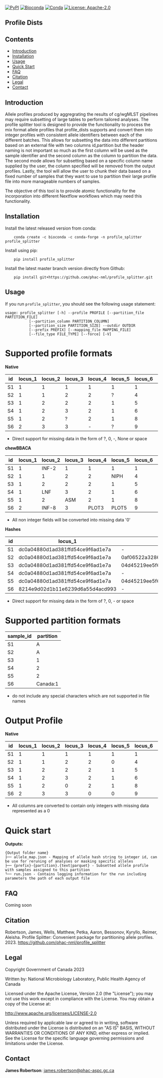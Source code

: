 [![PyPI](https://img.shields.io/badge/Install%20with-PyPI-blue)](https://pypi.org/project/profile_dists/#description)
[![Bioconda](https://img.shields.io/badge/Install%20with-bioconda-green)](https://anaconda.org/bioconda/profile_splitter)
[![Conda](https://img.shields.io/conda/dn/bioconda/profile_dists?color=green)](https://anaconda.org/bioconda/profile_splitter)
[![License: Apache-2.0](https://img.shields.io/github/license/phac-nml/profile_splitter)](https://www.apache.org/licenses/LICENSE-2.0)


## Profile Dists

## Contents

- [Introduction](#introduction)
- [Installation](#installation)
- [Usage](#usage)
- [Quick Start](#quick-start)
- [FAQ](#faq)
- [Citation](#citation)
- [Legal](#legal)
- [Contact](#contact)

## Introduction

Allele profiles produced by aggregrating the results of cg/wgMLST pipelines may require subsetting of large tables 
to perform tailored analyses. The profile splitter tool is designed to provide the functionality to process the mix
format allele profiles that profile_dists supports and convert them into integer profiles with consistent allele identifiers
between each of the different batches. This allows for subsetting the data into different partitions based on an external
file with two columns id,partition but the header naming is not important so much as the first column will be used as the
sample identifier and the second column as the column to partition the data. The second mode allows for subsetting based
on a specific column name supplied by the user, the column specified will be removed from the output profiles. Lastly,
the tool will allow the user to chunk their data based on a fixed number of samples that they want to use to partition their
large profile file into more manageable numbers of samples.

The objective of this tool is to provide atomic functionality for the incorporation into different Nextflow workflows which
may need this functionality.


## Installation

Install the latest released version from conda:

        conda create -c bioconda -c conda-forge -n profile_splitter profile_splitter

Install using pip:

        pip install profile_splitter

Install the latest master branch version directly from Github:

        pip install git+https://github.com/phac-nml/profile_splitter.git



## Usage
If you run ``profile_splitter``, you should see the following usage statement:

    usage: profile_splitter [-h] --profile PROFILE [--partition_file PARTITION_FILE]
               [--partition_column PARTITION_COLUMN]
               [--partition_size PARTITION_SIZE] --outdir OUTDIR
               [--prefix PREFIX] [--mapping_file MAPPING_FILE]
               [--file_type FILE_TYPE] [--force] [-V]


Supported profile formats
=====
**Native**

|  id  |  locus_1  |  locus_2  |  locus_3  |  locus_4  |  locus_5  |  locus_6  |  locus_7  | 
| ----------- | ----------- |----------- | ----------- | ----------- |----------- | ----------- | ----------- |
|  S1  |	1  |  1  |  1  |  1  |  1  |  1  |  1  | 
|  S2  |	1  |  1  |  2  |  2  |  ?  |  4  |  1  | 
|  S3  |	1  |  2  |  2  |  2  |  1  |  5  |  1  | 
|  S4  |	1  |  2  |  3  |  2  |  1  |  6  |  1  | 
|  S5  |	1  |  2  |  ?  |  2  |  1  |  8  |  1  | 
|  S6  |	2  |  3 |  3  |  -  |  ?  |  9  |  0  | 

- Direct support for missing data in the form of ?, 0, -, None or space


**chewBBACA**

|  id  |  locus_1  |  locus_2  |  locus_3  |  locus_4  |  locus_5  |  locus_6  |  locus_7  | 
| ----------- | ----------- |----------- | ----------- | ----------- |----------- | ----------- | ----------- |
|  S1  |	1  |  INF-2  |  1  |  1  |  1  |  1  |  1  | 
|  S2  |	1  |  1  |  2  |  2  |  NIPH  |  4  |  1  | 
|  S3  |	1  |  2  |  2  |  2  |  1  |  5  |  1  | 
|  S4  |	1  |  LNF  |  3  |  2  |  1  |  6  |  1  | 
|  S5  |	1  |  2  |  ASM  |  2  |  1  |  8  |  1  | 
|  S6  |	2  |  INF-8  |  3  |  PLOT3  |  PLOT5  |  9  |  NIPH  | 

- All non integer fields will be converted into missing data '0'

**Hashes**

|  id  |  locus_1  |  locus_2  |  locus_3  |  locus_4  |  locus_5  |  locus_6  |  locus_7  | 
| ----------- | ----------- |----------- | ----------- | ----------- |----------- | ----------- | ----------- |
|  S1  |	dc0a04880d1ad381ffd54ce9f6ad1e7a |  -  |  b9f94bf167f34b9fcf45d79cab0e750a  |  8a07b9cb0ab7560ad07b817ca34036bb  |  80c8156d77d724ac0bb16ec60993bc84  |  7a1d0a48f16fa25910cddfea38dab229  |  e1ee776b32c2f6131a7238ce50b75469  | 
|  S2  |	dc0a04880d1ad381ffd54ce9f6ad1e7a  |  0af06522a32865cd2db2cf5a854d195b  |  9fc502308c616ae34146d7f7b0081bd8  |  4577dec2c840472800a3b104c88bb0ef  |  -  |  bba24c25c28c08058d6f32ecfbf509e9  |  e1ee776b32c2f6131a7238ce50b75469  | 
|  S3  |	dc0a04880d1ad381ffd54ce9f6ad1e7a  |  04d45219ee5f6065caf426ba740215e5  |  9fc502308c616ae34146d7f7b0081bd8  |  4577dec2c840472800a3b104c88bb0ef  |  80c8156d77d724ac0bb16ec60993bc84  |  874225c0dec5219dd64584ba32938dbd  |  e1ee776b32c2f6131a7238ce50b75469  | 
|  S4  |	dc0a04880d1ad381ffd54ce9f6ad1e7a  |  -  |  e79562c280691c321612ecdf0dadad9e  |  4577dec2c840472800a3b104c88bb0ef  |  80c8156d77d724ac0bb16ec60993bc84  |  c8087ad8b01d9f88e8eb2c3775ef2e64  |  e1ee776b32c2f6131a7238ce50b75469  | 
|  S5  |	dc0a04880d1ad381ffd54ce9f6ad1e7a  |  04d45219ee5f6065caf426ba740215e5  |  -  |  4577dec2c840472800a3b104c88bb0ef  |  80c8156d77d724ac0bb16ec60993bc84  |  4d547ea59e90173e8385005e706aae96  | e1ee776b32c2f6131a7238ce50b75469  | 
|  S6  |	8214e9d02d1b11e6239d6a55d4acd993  |  -  |  e79562c280691c321612ecdf0dadad9e  |  -  |  -  |  e3088425be5e7de8d9a95da8e59a9ea8  |  -  | 

- Direct support for missing data in the form of ?, 0, - or space

Supported partition formats
=====

|  sample_id  | partition  | 
| ----------- | ----------- |
|  S1  |	A  | 
|  S2  |	A  | 
|  S3  |	1  | 
|  S4  |	2  |  
|  S5  |	2  |  
|  S6  |	Canada:1  |  

- do not include any special characters which are not supported in file names

Output Profile
=====
**Native**

|  id  |  locus_1  |  locus_2  |  locus_3  |  locus_4  |  locus_5  |  locus_6  |  locus_7  | 
| ----------- | ----------- |----------- | ----------- | ----------- |----------- | ----------- | ----------- |
|  S1  |	1  |  1  |  1  |  1  |  1  |  1  |  1  | 
|  S2  |	1  |  1  |  2  |  2  |  0  |  4  |  1  | 
|  S3  |	1  |  2  |  2  |  2  |  1  |  5  |  1  | 
|  S4  |	1  |  2  |  3  |  2  |  1  |  6  |  1  | 
|  S5  |	1  |  2  |  0  |  2  |  1  |  8  |  1  | 
|  S6  |	2  |  3 |  3  |  0  |  0  |  9  |  0  | 

- All columns are converted to contain only integers with missing data represented as a 0




Quick start
=====


**Outputs:**

```
{Output folder name}
├── allele_map.json - Mapping of allele hash string to integer id, can be use for reruning of analyses or masking specific alleles
├── {prefix}-{partition}.{text|parquet} - Subsetted allele profile with samples assigned to this partition
└── run.json - Contains logging information for the run including parameters the path of each output file
```

## FAQ

Coming soon

## Citation

Robertson, James, Wells, Matthew, Petka, Aaron, Bessonov, Kyryllo, Reimer, Aleisha. Profile Splitter: Convenient package for partitioning allele profiles. 2023. https://github.com/phac-nml/profile_splitter

## Legal

Copyright Government of Canada 2023

Written by: National Microbiology Laboratory, Public Health Agency of Canada

Licensed under the Apache License, Version 2.0 (the "License"); you may not use
this work except in compliance with the License. You may obtain a copy of the
License at:

http://www.apache.org/licenses/LICENSE-2.0

Unless required by applicable law or agreed to in writing, software distributed
under the License is distributed on an "AS IS" BASIS, WITHOUT WARRANTIES OR
CONDITIONS OF ANY KIND, either express or implied. See the License for the
specific language governing permissions and limitations under the License.


## Contact

**James Robertson**: james.robertson@phac-aspc.gc.ca
